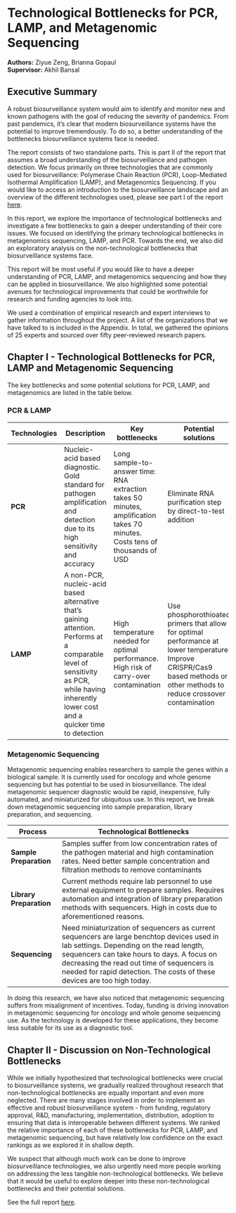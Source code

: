 # Technological Bottlenecks for PCR, LAMP, and Metagenomic Sequencing

**Authors:** Ziyue Zeng, Brianna Gopaul  
**Supervisor:** Akhil Bansal

## Executive Summary

A robust biosurveillance system would aim to identify and monitor new and known pathogens with the goal of reducing the severity of pandemics. From past pandemics, it’s clear that modern biosurveillance systems have the potential to improve tremendously. To do so, a better understanding of the bottlenecks biosurveillance systems face is needed.

The report consists of two standalone parts. This is part II of the report that assumes a broad understanding of the biosurveillance and pathogen detection. We focus primarily on three technologies that are commonly used for biosurveillance: Polymerase Chain Reaction (PCR), Loop-Mediated Isothermal Amplification (LAMP), and Metagenomics Sequencing. If you would like to access an introduction to the biosurveillance landscape and an overview of the different technologies used, please see part I of the report [here](https://github.com/BriannaGopaul/Tech_Bottlenecks_Biosurveillance_Report/blob/main/Overview%20of%20the%20Pathogen%20Biosurveillance%20Landscape%20%20(3).pdf).

In this report, we explore the importance of technological bottlenecks and investigate a few bottlenecks to gain a deeper understanding of their core issues. We focused on identifying the primary technological bottlenecks in metagenomics sequencing, LAMP, and PCR. Towards the end, we also did an exploratory analysis on the non-technological bottlenecks that biosurveillance systems face.

This report will be most useful if you would like to have a deeper understanding of PCR, LAMP, and metagenomics sequencing and how they can be applied in biosurveillance. We also highlighted some potential avenues for technological improvements that could be worthwhile for research and funding agencies to look into.

We used a combination of empirical research and expert interviews to gather information throughout the project. A list of the organizations that we have talked to is included in the Appendix. In total, we gathered the opinions of 25 experts and sourced over fifty peer-reviewed research papers.

## Chapter I - Technological Bottlenecks for PCR, LAMP and Metagenomic Sequencing

The key bottlenecks and some potential solutions for PCR, LAMP, and metagenomics are listed in the table below.

### PCR & LAMP

| **Technologies** | **Description** | **Key bottlenecks** | **Potential solutions** |
|------------------|-----------------|---------------------|-------------------------|
| **PCR**          | Nucleic-acid based diagnostic. Gold standard for pathogen amplification and detection due to its high sensitivity and accuracy | Long sample-to-answer time: RNA extraction takes 50 minutes, amplification takes 70 minutes. Costs tens of thousands of USD | Eliminate RNA purification step by direct-to-test addition |
| **LAMP**         | A non-PCR, nucleic-acid based alternative that’s gaining attention. Performs at a comparable level of sensitivity as PCR, while having inherently lower cost and a quicker time to detection | High temperature needed for optimal performance. High risk of carry-over contamination | Use phosphorothioated primers that allow for optimal performance at lower temperature. Improve CRISPR/Cas9 based methods or other methods to reduce crossover contamination |

### Metagenomic Sequencing

Metagenomic sequencing enables researchers to sample the genes within a biological sample. It is currently used for oncology and whole genome sequencing but has potential to be used in biosurveillance. The ideal metagenomic sequencer diagnostic would be rapid, inexpensive, fully automated, and miniaturized for ubiquitous use. In this report, we break down metagenomic sequencing into sample preparation, library preparation, and sequencing.

| **Process** | **Technological Bottlenecks** |
|-------------|-------------------------------|
| **Sample Preparation** | Samples suffer from low concentration rates of the pathogen material and high contamination rates. Need better sample concentration and filtration methods to remove contaminants |
| **Library Preparation** | Current methods require lab personnel to use external equipment to prepare samples. Requires automation and integration of library preparation methods with sequencers. High in costs due to aforementioned reasons. |
| **Sequencing** | Need miniaturization of sequencers as current sequencers are large benchtop devices used in lab settings. Depending on the read length, sequencers can take hours to days. A focus on decreasing the read out time of sequencers is needed for rapid detection. The costs of these devices are too high today. |

In doing this research, we have also noticed that metagenomic sequencing suffers from misalignment of incentives. Today, funding is driving innovation in metagenomic sequencing for oncology and whole genome sequencing use. As the technology is developed for these applications, they become less suitable for its use as a diagnostic tool.

## Chapter II - Discussion on Non-Technological Bottlenecks

While we initially hypothesized that technological bottlenecks were crucial to biosurveillance systems, we gradually realized throughout research that non-technological bottlenecks are equally important and even more neglected. There are many stages involved in order to implement an effective and robust biosurveillance system - from funding, regulatory approval, R&D, manufacturing, implementation, distribution, adoption to ensuring that data is interoperable between different systems. We ranked the relative importance of each of these bottlenecks for PCR, LAMP, and metagenomic sequencing, but have relatively low confidence on the exact rankings as we explored it in shallow depth.

We suspect that although much work can be done to improve biosurveillance technologies, we also urgently need more people working on addressing the less tangible non-technological bottlenecks. We believe that it would be useful to explore deeper into these non-technological bottlenecks and their potential solutions.

See the full report [here](https://github.com/BriannaGopaul/Tech_Bottlenecks_Biosurveillance_Report/blob/main/Technological%20Bottlenecks%20for%20PCR%2C%20LAMP%2C%20and%20Metagenomics%20Sequencing.pdf).

